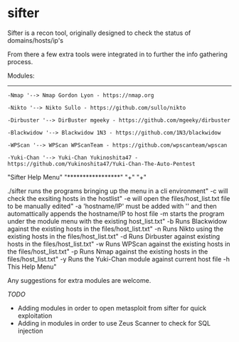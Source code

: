# sifter

Sifter is a recon tool, originally designed to check the status of domains/hosts/ip's

From there a few extra tools were integrated in to further the info gathering process.



Modules:
**********

	-Nmap '--> Nmap Gordon Lyon - https://nmap.org

	-Nikto '--> Nikto Sullo - https://github.com/sullo/nikto

	-Dirbuster '--> DirBuster mgeeky - https://github.com/mgeeky/dirbuster

	-Blackwidow '--> Blackwidow 1N3 - https://github.com/1N3/blackwidow

	-WPScan '--> WPScan WPScanTeam - https://github.com/wpscanteam/wpscan

	-Yuki-Chan '--> Yuki-Chan Yukinoshita47 - https://github.com/Yukinoshita47/Yuki-Chan-The-Auto-Pentest


"Sifter Help Menu"
"*****************"
"+"
"+"

./sifter 	runs the programs bringing up the menu in a cli environment"
	 -c 	will check the exsiting hosts in the hostlist"
	 -e 	will open the files/host_list.txt file to be manually edited"
	 -a 'hostname/IP' must be added with '' and then automattically appends the hostname/IP to host file
	 -m 	starts the program under the module menu with the existing host_list.txt"
	 -b	Runs Blackwidow against the existing hosts in the files/host_list.txt"
	 -n 	Runs Nikto using the existing hosts in the files/host_list.txt"
	 -d 	Runs Dirbuster against existing hosts in the files/host_list.txt"
	 -w	Runs WPScan against the existing hosts in the files/host_list.txt"
	 -p	Runs Nmap against the existing hosts in the files/host_list.txt"
	 -y	Runs the Yuki-Chan module against current host file
	 -h 	This Help Menu"
	 
Any suggestions for extra modules are welcome.


*TODO*

- Adding modules in order to open metasploit from sifter for quick exploitation
- Adding in modules in order to use Zeus Scanner to check for SQL injection 

